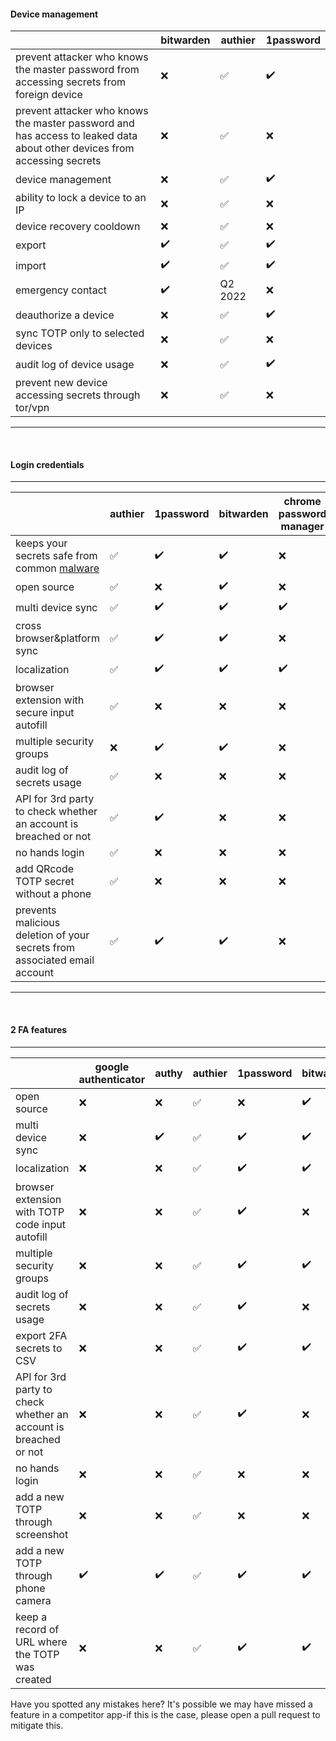 #### Device management

|                                                                                                                         | bitwarden | authier | 1password |
| ----------------------------------------------------------------------------------------------------------------------- | --------- | ------- | --------- |
| prevent attacker who knows the master password from accessing secrets from foreign device                               | ❌        | ✅      | ✔️        |
| prevent attacker who knows the master password and has access to leaked data about other devices from accessing secrets | ❌        | ✅      | ❌        |
| device management                                                                                                       | ❌        | ✅      | ✔️        |
| ability to lock a device to an IP                                                                                       | ❌        | ✅      | ❌        |
| device recovery cooldown                                                                                                | ❌        | ✅      | ❌        |
| export                                                                                                                  | ✔️        | ✅      | ✔️        |
| import                                                                                                                  | ✔️        | ✅      | ✔️        |
| emergency contact                                                                                                       | ✔️        | Q2 2022 | ❌        |
| deauthorize a device                                                                                                    | ❌        | ✅      | ✔️        |
| sync TOTP only to selected devices                                                                                      | ❌        | ✅      | ❌        |
| audit log of device usage                                                                                               | ❌        | ✅      | ✔️        |
| prevent new device accessing secrets through tor/vpn                                                                    | ❌        | ✅      | ❌        |

---

&nbsp;

#### Login credentials

---

|                                                                                                                                                                  | authier | 1password | bitwarden | chrome password manager | roboform |
| ---------------------------------------------------------------------------------------------------------------------------------------------------------------- | ------- | --------- | --------- | ----------------------- | -------- |
| keeps your secrets safe from common [malware](https://www.bleepingcomputer.com/news/security/redline-malware-shows-why-passwords-shouldnt-be-saved-in-browsers/) | ✅      | ✔️        | ✔️        | ❌                      | ✔️       |
| open source                                                                                                                                                      | ✅      | ❌        | ✔️        | ❌                      | ❌       |
| multi device sync                                                                                                                                                | ✅      | ✔️        | ✔️        | ✔️                      | ✔️       |
| cross browser&platform sync                                                                                                                                      | ✅      | ✔️        | ✔️        | ❌                      | ✔️       |
| localization                                                                                                                                                     | ✅      | ✔️        | ✔️        | ✔️                      | ✔️       |
| browser extension with secure input autofill                                                                                                                     | ✅      | ❌        | ❌        | ❌                      | ✔️       |
| multiple security groups                                                                                                                                         | ❌      | ✔️        | ✔️        | ❌                      | ❌       |
| audit log of secrets usage                                                                                                                                       | ✅      | ❌        | ❌        | ❌                      | ❌       |
| API for 3rd party to check whether an account is breached or not                                                                                                 | ✅      | ✔️        | ❌        | ❌                      | ❌       |
| no hands login                                                                                                                                                   | ✅      | ❌        | ❌        | ❌                      | ❌       |
| add QRcode TOTP secret without a phone                                                                                                                           | ✅      | ❌        | ❌        | ❌                      | ❌       |
| prevents malicious deletion of your secrets from associated email account                                                                                        | ✅      | ✔️        | ✔️        | ❌                      | ❌       |

---

&nbsp;

#### 2 FA features

---

|                                                                  | google authenticator | authy | authier | 1password | bitwarden | roboform |
| ---------------------------------------------------------------- | -------------------- | ----- | ------- | --------- | --------- | -------- |
| open source                                                      | ❌                   | ❌    | ✅      | ❌        | ✔️        | ❌       |
| multi device sync                                                | ❌                   | ✔️    | ✅      | ✔️        | ✔️        | ✔️       |
| localization                                                     | ❌                   | ❌    | ✅      | ✔️        | ✔️        | ✔️       |
| browser extension with TOTP code input autofill                  | ❌                   | ❌    | ✅      | ✔️        | ❌        | ✔️       |
| multiple security groups                                         | ❌                   | ❌    | ✅      | ✔️        | ✔️        | ✔️       |
| audit log of secrets usage                                       | ❌                   | ❌    | ✅      | ✔️        | ❌        | ✔️       |
| export 2FA secrets to CSV                                        | ❌                   | ❌    | ✅      | ✔️        | ✔️        | ✔️       |
| API for 3rd party to check whether an account is breached or not | ❌                   | ❌    | ✅      | ✔️        | ❌        | ✔️       |
| no hands login                                                   | ❌                   | ❌    | ✅      | ❌        | ❌        | ✔️       |
| add a new TOTP through screenshot                                | ❌                   | ❌    | ✅      | ❌        | ❌        | ❌       |
| add a new TOTP through phone camera                              | ✔️                   | ✔️    | ✅      | ✔️        | ✔️        | ✔️       |
| keep a record of URL where the TOTP was created                  | ❌                   | ❌    | ✅      | ✔️        | ✔️        | ✔️       |

Have you spotted any mistakes here? It's possible we may have missed a feature in a competitor app-if this is the case, please open a pull request to mitigate this.

